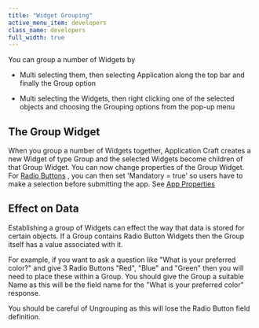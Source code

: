 ```yaml
---
title: "Widget Grouping"
active_menu_item: developers
class_name: developers
full_width: true
---
```



You can group a number of Widgets by

 - Multi selecting them, then selecting Application along the top bar and finally the Group option

 - Multi selecting the Widgets, then right clicking one of the selected objects and choosing the Grouping options from the pop-up menu

## The Group Widget

When you group a number of Widgets together, Application Craft creates a new Widget of type Group and the selected Widgets become children of that Group Widget. You can now change properties of the Group Widget. For [Radio Buttons](../../../widget-properties-events/common/radio-button) , you can then set 'Mandatory = true' so users have to make a selection before submitting the app. See [App Properties](../../../widget-properties-events/app-properties#mandatory)

## Effect on Data

Establishing a group of Widgets can effect the way that data is stored for certain objects. If a Group contains Radio Button Widgets then the Group itself has a value associated with it.

For example, if you want to ask a question like "What is your preferred color?" and give 3 Radio Buttons "Red", "Blue" and "Green" then you will need to place these within a Group. You should give the Group a suitable Name as this will be the field name for the "What is your preferred color" response.

You should be careful of Ungrouping as this will lose the Radio Button field definition.

